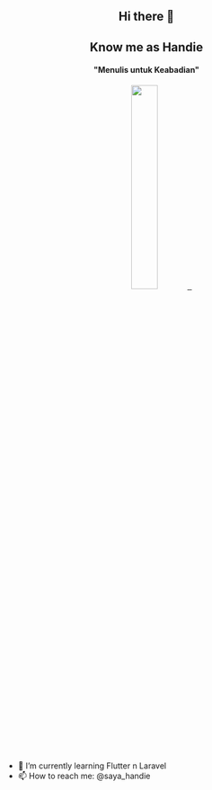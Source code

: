 <!--
**pyxsor/pyxsor** is a ✨ _special_ ✨ repository because its `README.md` (this file) appears on your GitHub profile.

Here are some ideas to get you started:-->


<h2 align="center">Hi there 👋</h2>
<h2 align="center">Know me as <bold>Handie<bold></h2>
<h4 align="center">"Menulis untuk Keabadian"</h4>

<p align="center">
  <a href="https://leeyurani.com/">
    <img width="30.5%" src="https://github-contribution-stats.vercel.app/api/?username=pyxsor" />
    &nbsp;

[//]: # (    <img width="49.5%" src="https://github-readme-streak-stats.herokuapp.com/?user=pyxsor&theme=gruvbox&hide_border=true" />)
  </a>
</p>


- 🌱 I’m currently learning Flutter n Laravel
- 📫 How to reach me: @saya_handie

<!--
- 🔭 I’m currently working on ...
- 🌱 I’m currently learning ...
- 👯 I’m looking to collaborate on ...
- 🤔 I’m looking for help with ...
- 💬 Ask me about ...
- 📫 How to reach me: ...
- 😄 Pronouns: ...
- ⚡ Fun fact: ...
-->
